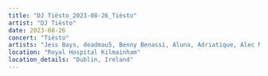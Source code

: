 ```yaml
---
title: "DJ Tiësto_2023-08-26_Tiësto"
artist: "DJ Tiësto"
date: 2023-08-26
concert: "Tiësto"
artists: "Jess Bays, deadmau5, Benny Benassi, Aluna, Adriatique, Alec Monopoly, Aitch, Andrew Bayer, Tiësto, Bassrush Experience, 12th Planet, Adam Beyer, Agents Of Time, Above & Beyond, Apashe, ACRAZE, Baby Weight, Sigala, Afrojack, A-Trak, Alesso, A Little Sound, AlleFarben, Akwa"
location: "Royal Hospital Kilmainham"
location_details: "Dublin, Ireland"
---
```

